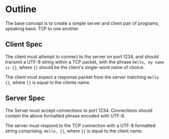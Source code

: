 # Outline
The base concept is to create a simple server and client pair of programs, speaking basic TCP to one another.

## Client Spec
The client must attempt to connect to the server on port 1234, and should transmit a UTF-8 string within a TCP packet, with the phrase `Hello, my name is {}`, where `{}` should be the client's single-word name of choice.

The client must expect a response packet from the server matching `Hello {}`, where `{}` is equal to the clients name.

## Server Spec
The Server must accept connections to port 1234.  Connections should contain the above formatted phrase encoded with UTF-8.

The server must respond to the TCP connection with a UTF-8 formatted string comprising: `Hello, {}`, where `{}` is equal to the client name.
